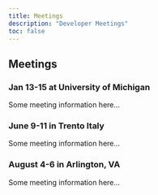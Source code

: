```yaml
---
title: Meetings
description: "Developer Meetings"
toc: false
---
```

## Meetings

### Jan 13-15 at University of Michigan

Some meeting information here...

### June 9-11 in Trento Italy

Some meeting information here...

### August 4-6 in Arlington, VA

Some meeting information here...
